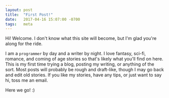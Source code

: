 ```yaml
---
layout: post
title:  "First Post!"
date:   2017-04-16 15:07:00 -0700
tags:   meta
---
```

Hi! Welcome. I don't know what this site will become, but I'm glad you're along for the ride.

I am a `programmer` by day and a writer by night. I love fantasy, sci-fi, romance, and coming of age stories so that's likely what you'll find on here. This is my first time trying a blog, posting my writing, or anything of the sort. Most posts will probably be rough and draft-like, though I may go back and edit old stories. If you like my stories, have any tips, or just want to say hi, toss me an email.

Here we go! :)

